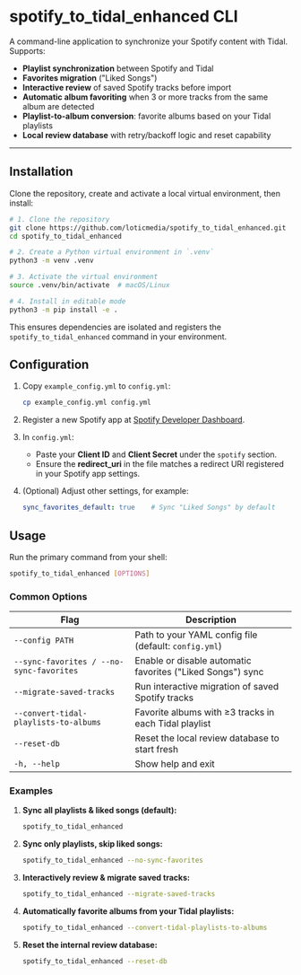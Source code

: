 # spotify\_to\_tidal\_enhanced CLI

A command-line application to synchronize your Spotify content with Tidal. Supports:

* **Playlist synchronization** between Spotify and Tidal
* **Favorites migration** ("Liked Songs")
* **Interactive review** of saved Spotify tracks before import
* **Automatic album favoriting** when 3 or more tracks from the same album are detected
* **Playlist-to-album conversion**: favorite albums based on your Tidal playlists
* **Local review database** with retry/backoff logic and reset capability

---

## Installation

Clone the repository, create and activate a local virtual environment, then install:

```bash
# 1. Clone the repository
git clone https://github.com/loticmedia/spotify_to_tidal_enhanced.git
cd spotify_to_tidal_enhanced

# 2. Create a Python virtual environment in `.venv`
python3 -m venv .venv

# 3. Activate the virtual environment
source .venv/bin/activate  # macOS/Linux

# 4. Install in editable mode
python3 -m pip install -e .
```

This ensures dependencies are isolated and registers the `spotify_to_tidal_enhanced` command in your environment.

## Configuration

1. Copy `example_config.yml` to `config.yml`:

   ```bash
   cp example_config.yml config.yml
   ```
2. Register a new Spotify app at [Spotify Developer Dashboard](https://developer.spotify.com/dashboard/applications).
3. In `config.yml`:

   * Paste your **Client ID** and **Client Secret** under the `spotify` section.
   * Ensure the **redirect\_uri** in the file matches a redirect URI registered in your Spotify app settings.
4. (Optional) Adjust other settings, for example:

   ```yaml
   sync_favorites_default: true    # Sync "Liked Songs" by default
   ```

## Usage

Run the primary command from your shell:

```bash
spotify_to_tidal_enhanced [OPTIONS]
```

### Common Options

| Flag                                     | Description                                                |
| ---------------------------------------- | ---------------------------------------------------------- |
| `--config PATH`                          | Path to your YAML config file (default: `config.yml`)      |
| `--sync-favorites / --no-sync-favorites` | Enable or disable automatic favorites ("Liked Songs") sync |
| `--migrate-saved-tracks`                 | Run interactive migration of saved Spotify tracks          |
| `--convert-tidal-playlists-to-albums`    | Favorite albums with ≥3 tracks in each Tidal playlist      |
| `--reset-db`                             | Reset the local review database to start fresh             |
| `-h, --help`                             | Show help and exit                                         |

### Examples

1. **Sync all playlists & liked songs (default):**

   ```bash
   spotify_to_tidal_enhanced
   ```

2. **Sync only playlists, skip liked songs:**

   ```bash
   spotify_to_tidal_enhanced --no-sync-favorites
   ```

3. **Interactively review & migrate saved tracks:**

   ```bash
   spotify_to_tidal_enhanced --migrate-saved-tracks
   ```

4. **Automatically favorite albums from your Tidal playlists:**

   ```bash
   spotify_to_tidal_enhanced --convert-tidal-playlists-to-albums
   ```

5. **Reset the internal review database:**

   ```bash
   spotify_to_tidal_enhanced --reset-db
   ```

